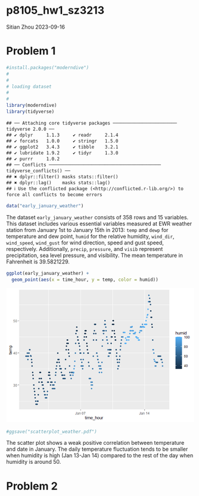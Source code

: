 p8105_hw1_sz3213
================
Sitian Zhou
2023-09-16

# Problem 1

``` r
#install.packages("moderndive")
#
#
# loading dataset
#
#
library(moderndive)
library(tidyverse)
```

    ## ── Attaching core tidyverse packages ──────────────────────── tidyverse 2.0.0 ──
    ## ✔ dplyr     1.1.3     ✔ readr     2.1.4
    ## ✔ forcats   1.0.0     ✔ stringr   1.5.0
    ## ✔ ggplot2   3.4.3     ✔ tibble    3.2.1
    ## ✔ lubridate 1.9.2     ✔ tidyr     1.3.0
    ## ✔ purrr     1.0.2     
    ## ── Conflicts ────────────────────────────────────────── tidyverse_conflicts() ──
    ## ✖ dplyr::filter() masks stats::filter()
    ## ✖ dplyr::lag()    masks stats::lag()
    ## ℹ Use the conflicted package (<http://conflicted.r-lib.org/>) to force all conflicts to become errors

``` r
data("early_january_weather")
```

The dataset `early_january_weather` consists of 358 rows and 15
variables. This dataset includes various essential variables measured at
EWR weather station from January 1st to January 15th in 2013: `temp` and
`dewp` for temperature and dew point, `humid` for the relative humidity,
`wind_dir`, `wind_speed`, `wind_gust` for wind direction, speed and gust
speed, respectively. Additionally, `precip`, `pressure`, and `visib`
represent precipitation, sea level pressure, and visibility. The mean
temperature in Fahrenheit is 39.5821229.

``` r
ggplot(early_january_weather) + 
  geom_point(aes(x = time_hour, y = temp, color = humid))
```

![](p8105_hw1_sz3213_files/figure-gfm/unnamed-chunk-2-1.png)<!-- -->

``` r
#ggsave("scatterplot_weather.pdf")
```

The scatter plot shows a weak positive correlation between temperature
and date in January. The daily temperature fluctuation tends to be
smaller when humidity is high (Jan 13-Jan 14) compared to the rest of
the day when humidity is around 50.

# Problem 2
